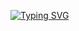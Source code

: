 [![Typing SVG](https://readme-typing-svg.demolab.com/?lines=Karpov.courses;Data+Engineering)](https://git.io/typing-svg)
